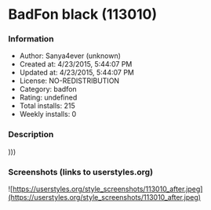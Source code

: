 # BadFon black (113010)

### Information
- Author: Sanya4ever (unknown)
- Created at: 4/23/2015, 5:44:07 PM
- Updated at: 4/23/2015, 5:44:07 PM
- License: NO-REDISTRIBUTION
- Category: badfon
- Rating: undefined
- Total installs: 215
- Weekly installs: 0


### Description
)))


### Screenshots (links to userstyles.org)
![https://userstyles.org/style_screenshots/113010_after.jpeg](https://userstyles.org/style_screenshots/113010_after.jpeg)


